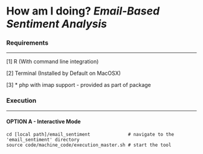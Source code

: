 # How am I doing? _Email-Based Sentiment Analysis_

### Requirements
--------------------------------

[1] R (With command line integration)

[2] Terminal (Installed by Default on MacOSX)

[3] * php with imap support - provided as part of package


### Execution
--------------------------------

#### OPTION A - Interactive Mode
````
cd [local path]/email_sentiment              # navigate to the 'email_sentiment' directory
source code/machine_code/execution_master.sh # start the tool

````

